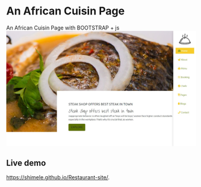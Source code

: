 # An African Cuisin Page
An African Cuisin Page with BOOTSTRAP + js
![alt text](https://github.com/Shimele/Restaurant-site/blob/master/images/screenshot.JPG)

## Live demo
https://shimele.github.io/Restaurant-site/.



